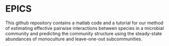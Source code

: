 # EPICS
This github repository contains a matlab code and a tutorial for our method of estimating effective pairwise interactions between species in a microbial community and predicting the community structure using the steady-state abundances of monoculture and leave-one-out subcommunities.
